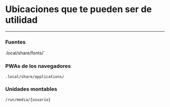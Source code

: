 # Ubicaciones que te pueden ser de utilidad

---
### Fuentes
.local/share/fonts/`

### PWAs de los navegadores
`.local/share/applications/`

### Unidades montables
`/run/media/{usuario}`